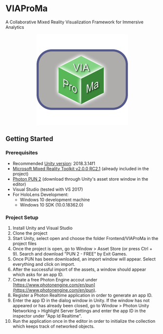 # VIAProMa

A Collaborative Mixed Reality Visualization Framework for Immersive Analytics

<p align="center">
    <img src="Frontend/Texture%20Source%20Files/Logo/Logo.png" alt="VIAProMa Logo" height="300" />
</p>

## Getting Started

### Prerequisites

- Recommended [Unity version](https://unity3d.com/de/get-unity/download/archive): 2018.3.14f1
- [Microsoft Mixed Reality Toolkit v2.0.0 RC2.1](https://github.com/microsoft/MixedRealityToolkit-Unity/releases/tag/v2.0.0-RC2.1) (already included in the project)
- [Photon PUN 2](https://assetstore.unity.com/packages/tools/network/pun-2-free-119922) (download through Unity's asset store window in the editor)
- Visual Studio (tested with VS 2017)
- For HoloLens Development:
  - Windows 10 development machine
  - Windows 10 SDK (10.0.18362.0)

### Project Setup

1. Install Unity and Visual Studio
2. Clone the project
3. Start Unity, select open and choose the folder Frontend/VIAProMa in the project files
4. Once the project is open, go to Window > Asset Store (or press Ctrl + 9).
Search and download "PUN 2 - FREE" by Exit Games.
5. Once PUN has been downloaded, an import window will appear.
Select everything and click on import.
6. After the successful import of the assets, a window should appear which asks for an app ID.
7. Create a free Photon Engine accout under [https://www.photonengine.com/en/pun](https://www.photonengine.com/en/pun).
8. Register a Photon Realtime application in order to generate an app ID.
9. Enter the app ID in the dialog window in Unity.
If the window has not appeared or has already been closed, go to Window > Photon Unity Networking > Highlight Server Settings and enter the app ID in the inspector under "App Id Realtime".
10. Run the application once in the editor in order to initialize the collection which keeps track of networked objects.